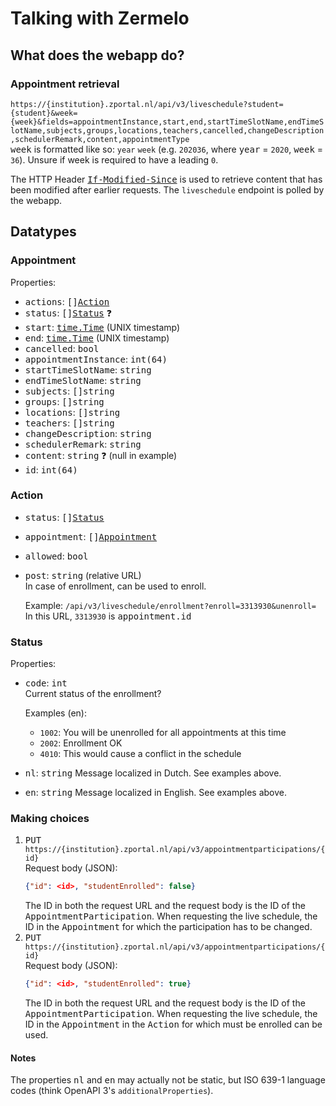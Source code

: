 # Talking with Zermelo

## What does the webapp do?

### Appointment retrieval

`https://{institution}.zportal.nl/api/v3/liveschedule?student={student}&week={week}&fields=appointmentInstance,start,end,startTimeSlotName,endTimeSlotName,subjects,groups,locations,teachers,cancelled,changeDescription,schedulerRemark,content,appointmentType`  
<kbd>week</kbd> is formatted like so: `year` `week` (e.g. `202036`, where <kbd>year</kbd> = `2020`, <kbd>week</kbd> = `36`). Unsure if week is required to have a leading `0`.

The HTTP Header <kbd>[If-Modified-Since](https://developer.mozilla.org/en-US/docs/Web/HTTP/Headers/If-Modified-Since)</kbd> is used to retrieve content that has been modified after earlier requests. The `liveschedule` endpoint is polled by the webapp.

## Datatypes

### Appointment

Properties:
* <kbd>actions</kbd>: <kbd>[][Action](#action)</kbd>
* <kbd>status</kbd>: <kbd>[][Status](#status)</kbd> :question:  
* <kbd>start</kbd>: <kbd>[time.Time]</kbd> (UNIX timestamp)
* <kbd>end</kbd>: <kbd>[time.Time]</kbd> (UNIX timestamp)
* <kbd>cancelled</kbd>: <kbd>bool</kbd>
* <kbd>appointmentInstance</kbd>: <kbd>int(64)</kbd>
* <kbd>startTimeSlotName</kbd>: <kbd>string</kbd>
* <kbd>endTimeSlotName</kbd>: <kbd>string</kbd>
* <kbd>subjects</kbd>: <kbd>[]string</kbd>
* <kbd>groups</kbd>: <kbd>[]string</kbd>
* <kbd>locations</kbd>: <kbd>[]string</kbd>
* <kbd>teachers</kbd>: <kbd>[]string</kbd>
* <kbd>changeDescription</kbd>: <kbd>string</kbd>
* <kbd>schedulerRemark</kbd>: <kbd>string</kbd>
* <kbd>content</kbd>: <kbd>string</kbd> :question: (null in example)
* <kbd>id</kbd>: <kbd>int(64)</kbd>

### Action

* <kbd>status</kbd>: <kbd>[][Status](#status)</kbd>
* <kbd>appointment</kbd>: <kbd>[][Appointment](#appointment)</kbd>
* <kbd>allowed</kbd>: <kbd>bool</kbd>
* <kbd>post</kbd>: <kbd>string</kbd> (relative URL)  
  In case of enrollment, can be used to enroll.

  Example: `/api/v3/liveschedule/enrollment?enroll=3313930&unenroll=`
  In this URL, `3313930` is <kbd>appointment.id</kbd>

### Status

Properties:
* <kbd>code</kbd>: <kbd>int</kbd>  
  Current status of the enrollment?

  Examples (en):  
  - `1002`: You will be unenrolled for all appointments at this time  
  - `2002`: Enrollment OK  
  - `4010`: This would cause a conflict in the schedule  

* <kbd>nl</kbd>: <kbd>string</kbd>
  Message localized in Dutch. See examples above.

* <kbd>en</kbd>: <kbd>string</kbd>
  Message localized in English. See examples above.

### Making choices

1. <kbd>PUT</kbd> `https://{institution}.zportal.nl/api/v3/appointmentparticipations/{id}`  
   Request body (JSON): 
   ```json
   {"id": <id>, "studentEnrolled": false}
   ```
   The ID in both the request URL and the request body is the ID of the <kbd>AppointmentParticipation</kbd>. When requesting the live schedule, the ID in the <kbd>Appointment</kbd> for which the participation has to be changed.
2. <kbd>PUT</kbd> `https://{institution}.zportal.nl/api/v3/appointmentparticipations/{id}`  
   Request body (JSON):
   ```json
   {"id": <id>, "studentEnrolled": true}
   ```
   The ID in both the request URL and the request body is the ID of the <kbd>AppointmentParticipation</kbd>. When requesting the live schedule, the ID in the <kbd>Appointment</kbd> in the <kbd>Action</kbd> for which must be enrolled can be used.

#### Notes

The properties <kbd>nl</kbd> and <kbd>en</kbd> may actually not be static, but ISO 639-1 language codes (think OpenAPI 3's `additionalProperties`).

[time.Time]: https://golang.org/pkg/time/#Time
